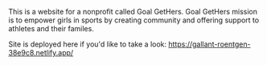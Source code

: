 This is a website for a nonprofit called Goal GetHers. Goal GetHers mission is to empower girls in sports by creating community and offering support to athletes and their familes.

Site is deployed here if you'd like to take a look: https://gallant-roentgen-38e9c8.netlify.app/
